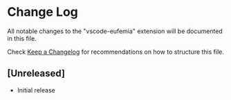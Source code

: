# Change Log

All notable changes to the "vscode-eufemia" extension will be documented in this file.

Check [Keep a Changelog](http://keepachangelog.com/) for recommendations on how to structure this file.

## [Unreleased]

- Initial release
